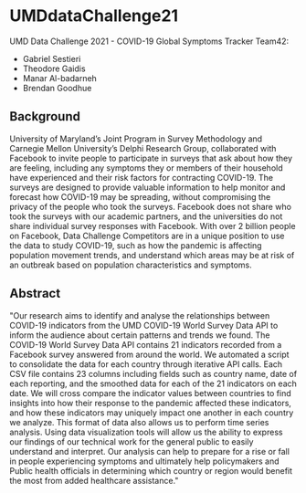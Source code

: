 # UMDdataChallenge21
UMD Data Challenge 2021 - COVID-19 Global Symptoms Tracker
Team42:
* Gabriel Sestieri
* Theodore Gaidis
* Manar Al-badarneh
* Brendan Goodhue

## Background
University of Maryland’s Joint Program in Survey Methodology and Carnegie Mellon
University’s Delphi Research Group, collaborated with Facebook to invite people
to participate in surveys that ask about how they are feeling, including any 
symptoms they or members of their household have experienced and their risk 
factors for contracting COVID-19. The surveys are designed to provide valuable
information to help monitor and forecast how COVID-19 may be spreading, 
without compromising the privacy of the people who took the surveys. Facebook
does not share who took the surveys with our academic partners, and the 
universities do not share individual survey responses with Facebook. With
over 2 billion people on Facebook, Data Challenge Competitors are in a 
unique position to use the data to study COVID-19, such as how the pandemic
is affecting population movement trends, and understand which areas may be
at risk of an outbreak based on population characteristics and symptoms. 


## Abstract
"Our research aims to identify and analyse the relationships between COVID-19 
indicators from the UMD COVID-19 World Survey Data API to inform the audience 
about certain patterns and trends we found. The COVID-19 World Survey Data API
contains 21 indicators recorded from a Facebook survey answered from around the 
world. We automated a script to consolidate the data for each country through 
iterative API calls. Each CSV file contains 23 columns including fields such as
country name, date of each reporting, and the smoothed data for each of the 21 
indicators on each date.  We will cross compare the indicator values between 
countries to find insights into how their response to the pandemic affected 
these indicators, and how these indicators may uniquely impact one another in
each country we analyze. This format of data also allows us to perform time 
series analysis. Using data visualization tools will allow us the ability to 
express our findings of our technical work for the general public to easily 
understand and interpret. Our analysis can help to prepare for a rise or fall 
in people experiencing symptoms and ultimately help policymakers and Public 
health officials in determining which country or region would benefit the most
from added healthcare assistance."